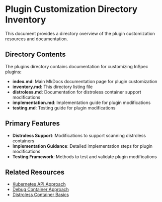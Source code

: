 # Plugin Customization Directory Inventory

This document provides a directory overview of the plugin customization resources and documentation.

## Directory Contents

The plugins directory contains documentation for customizing InSpec plugins:

- **index.md**: Main MkDocs documentation page for plugin customization
- **inventory.md**: This directory listing file
- **distroless.md**: Documentation for distroless container support modifications
- **implementation.md**: Implementation guide for plugin modifications
- **testing.md**: Testing guide for plugin modifications

## Primary Features

- **Distroless Support**: Modifications to support scanning distroless containers
- **Implementation Guidance**: Detailed implementation steps for plugin modifications
- **Testing Framework**: Methods to test and validate plugin modifications

## Related Resources

- [Kubernetes API Approach](../../approaches/kubernetes-api/index.md)
- [Debug Container Approach](../../approaches/debug-container/index.md)
- [Distroless Container Basics](../../approaches/debug-container/distroless-basics.md)
